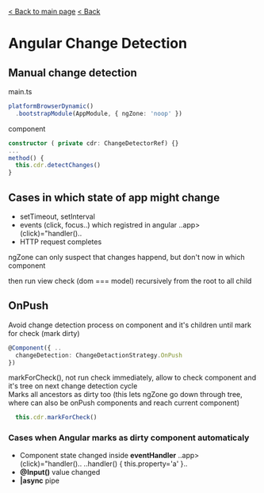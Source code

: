 [< Back to main page](../../readme.md)
[< Back ](index.md)

# Angular Change Detection

## Manual change detection
main.ts
```typescript
platformBrowserDynamic()
  .bootstrapModule(AppModule, { ngZone: 'noop' })
```
component
```typescript
constructor ( private cdr: ChangeDetectorRef) {}
...
method() {
  this.cdr.detectChanges()
}
```
## Cases in which state of app might change
+ setTimeout, setInterval
+ events (click, focus..) which registred in angular ..app> (click)="handler()..
+ HTTP request completes

ngZone can only suspect that changes happend, but don't now in which component

then run view check (dom === model) recursively from the root to all child

## OnPush
Avoid change detection process on component and it's children until mark for check (mark dirty)
```typescript
@Component({ ..
  changeDetection: ChangeDetactionStrategy.OnPush
})
```
markForCheck(), not run check immediately, allow to check component and it's tree on next change detection cycle </br>
Marks all ancestors as dirty too (this lets ngZone go down through tree, where can also be onPush components and reach current component)
```typescript
  this.cdr.markForCheck()
```
### Cases when Angular marks as dirty component automaticaly
+ Component state changed inside **eventHandler** ..app> (click)="handler()..  ..handler() { this.property='a' }..
+ **@Input()** value changed
+ **|async** pipe

